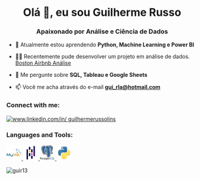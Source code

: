 <h1 align="center">Olá 👋, eu sou Guilherme Russo</h1>
<h3 align="center">Apaixonado por Análise e Ciência de Dados</h3>

- 🌱 Atualmente estou aprendendo **Python, Machine Learning e Power BI**

- 👨‍💻 Recentemente pude desenvolver um projeto em análise de dados. [Boston Airbnb Análise](https://docs.google.com/presentation/d/1aWGI1TuWfdvh-vXtMvt2BWFfBbqf128HZ6QN7LVYiog/edit?usp=share_link)

- 💬 Me pergunte sobre **SQL, Tableau e Google Sheets**

- 📫 Você me acha através do e-mail **gui_rla@hotmail.com**

<h3 align="left">Connect with me:</h3>
<p align="left">
<a href="https://linkedin.com/in/www.linkedin.com/in/ guilhermerussolins" target="blank"><img align="center" src="https://raw.githubusercontent.com/rahuldkjain/github-profile-readme-generator/master/src/images/icons/Social/linked-in-alt.svg" alt="www.linkedin.com/in/ guilhermerussolins" height="30" width="40" /></a>
</p>

<h3 align="left">Languages and Tools:</h3>
<p align="left"> <a href="https://www.mysql.com/" target="_blank" rel="noreferrer"> <img src="https://raw.githubusercontent.com/devicons/devicon/master/icons/mysql/mysql-original-wordmark.svg" alt="mysql" width="40" height="40"/> </a> <a href="https://pandas.pydata.org/" target="_blank" rel="noreferrer"> <img src="https://raw.githubusercontent.com/devicons/devicon/2ae2a900d2f041da66e950e4d48052658d850630/icons/pandas/pandas-original.svg" alt="pandas" width="40" height="40"/> </a> <a href="https://www.postgresql.org" target="_blank" rel="noreferrer"> <img src="https://raw.githubusercontent.com/devicons/devicon/master/icons/postgresql/postgresql-original-wordmark.svg" alt="postgresql" width="40" height="40"/> </a> <a href="https://www.python.org" target="_blank" rel="noreferrer"> <img src="https://raw.githubusercontent.com/devicons/devicon/master/icons/python/python-original.svg" alt="python" width="40" height="40"/> </a> </p>

<p><img align="center" src="https://github-readme-stats.vercel.app/api/top-langs?username=guir13&show_icons=true&locale=en&layout=compact" alt="guir13" /></p>


<!--
**GuiR13/GuiR13** is a ✨ _special_ ✨ repository because its `README.md` (this file) appears on your GitHub profile.

Here are some ideas to get you started:


-->
